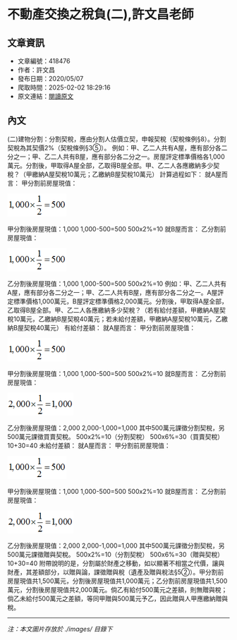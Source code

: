 # 不動產交換之稅負(二),許文昌老師

## 文章資訊
- 文章編號：418476
- 作者：許文昌
- 發布日期：2020/05/07
- 爬取時間：2025-02-02 18:29:16
- 原文連結：[閱讀原文](https://real-estate.get.com.tw/Columns/detail.aspx?no=418476)

## 內文
(二)建物分割：分割契稅，應由分割人估價立契，申報契稅（契稅條例§8）。分割契稅為其契價2%（契稅條例§3⑤）。
例如：甲、乙二人共有A屋，應有部分各二分之一；甲、乙二人共有B屋，應有部分各二分之一。房屋評定標準價格各1,000萬元。分割後，甲取得A屋全部，乙取得B屋全部。甲、乙二人各應繳納多少契稅？（甲繳納A屋契稅10萬元；乙繳納B屋契稅10萬元）
計算過程如下：
就A屋而言：
甲分割前房屋現值：

![圖片](./images/418476_ee46003b.png)

甲分割後房屋現值：1,000
1,000-500=500
500x2%=10
就B屋而言：
乙分割前房屋現值：

![圖片](./images/418476_ee46003b.png)

乙分割後房屋現值：1,000
1,000-500=500
500x2%=10
例如：甲、乙二人共有A屋，應有部分各二分之一；甲、乙二人共有B屋，應有部分各二分之一。A屋評定標準價格1,000萬元，B屋評定標準價格2,000萬元。分割後，甲取得A屋全部，乙取得B屋全部。甲、乙二人各應繳納多少契稅？（若有給付差額，甲繳納A屋契稅10萬元，乙繳納B屋契稅40萬元；若未給付差額，甲繳納A屋契稅10萬元，乙繳納B屋契稅40萬元）
有給付差額：
就A屋而言：
甲分割前房屋現值：

![圖片](./images/418476_ee46003b.png)

甲分割後房屋現值：1,000
1,000-500=500
500x2%=10
就B屋而言：
乙分割前房屋現值：

![圖片](./images/418476_65e70f1d.png)

乙分割後房屋現值：2,000
2,000-1,000=1,000
其中500萬元課徵分割契稅，另500萬元課徵買賣契稅。
500x2%=10（分割契稅）
500x6%=30（買賣契稅）
10+30=40
未給付差額：
就A屋而言：
甲分割前房屋現值：

![圖片](./images/418476_ee46003b.png)

甲分割後房屋現值：1,000
1,000-500=500
500x2%=10
就B屋而言：
乙分割前房屋現值：

![圖片](./images/418476_65e70f1d.png)

乙分割後房屋現值：2,000
2,000-1,000=1,000
其中500萬元課徵分割契稅，另500萬元課徵贈與契稅。
500x2%=10（分割契稅）
500x6%=30（贈與契稅）
10+30=40
附帶說明的是，分割屬於財產之移動，如以顯著不相當之代價，讓與財產，其差額部分，以贈與論，課徵贈與稅（遺產及贈與稅法§5②）。甲分割前房屋現值共1,500萬元，分割後房屋現值共1,000萬元；乙分割前房屋現值共1,500萬元，分割後房屋現值共2,000萬元。倘乙有給付500萬元之差額，則無贈與稅；倘乙未給付500萬元之差額，等同甲贈與500萬元予乙，因此贈與人甲應繳納贈與稅。

---
*注：本文圖片存放於 ./images/ 目錄下*

